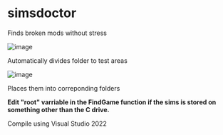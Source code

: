 # simsdoctor

Finds broken mods without stress

![image](https://user-images.githubusercontent.com/99925463/212479832-73885293-df71-4d8b-8888-174ae5447f48.png)

Automatically divides folder to test areas

![image](https://user-images.githubusercontent.com/99925463/212479882-b7527071-cb7a-4c1d-9367-9cc636801533.png)

Places them into correponding folders

<b>Edit "root" varriable in the FindGame function if the sims is stored on something other than the C drive.</b>

Compile using Visual Studio 2022
